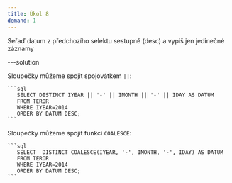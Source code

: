 ```yaml
---
title: Úkol 8
demand: 1
---
```


Seřaď datum z předchozího selektu sestupně (desc) a vypiš jen jedinečné záznamy

---solution

Sloupečky můžeme spojit spojovátkem `||`:

    ```sql
       SELECT DISTINCT IYEAR || '-' || IMONTH || '-' || IDAY AS DATUM
       FROM TEROR
       WHERE IYEAR=2014
       ORDER BY DATUM DESC;
    ```

Sloupečky můžeme spojit funkcí `COALESCE`:

    ```sql
       SELECT  DISTINCT COALESCE(IYEAR, '-', IMONTH, '-', IDAY) AS DATUM
       FROM TEROR
       WHERE IYEAR=2014
       ORDER BY DATUM DESC;
    ```
